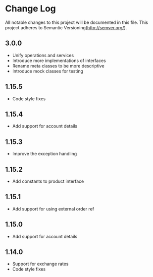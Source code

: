 # Change Log
All notable changes to this project will be documented in this file.
This project adheres to Semantic Versioning(http://semver.org/).

## 3.0.0
* Unify operations and services
* Introduce more implementations of interfaces
* Rename meta classes to be more descriptive
* Introduce mock classes for testing

## 1.15.5
* Code style fixes

## 1.15.4
* Add support for account details

## 1.15.3
* Improve the exception handling

## 1.15.2
* Add constants to product interface

## 1.15.1
* Add support for using external order ref

## 1.15.0
* Add support for account details

## 1.14.0
* Support for exchange rates
* Code style fixes
